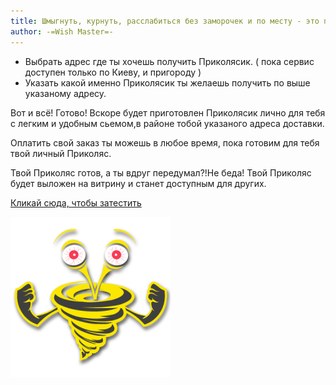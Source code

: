 ```yaml
---
title: Шмыгнуть, курнуть, расслабиться без заморочек и по месту - это просто!
author: -=Wish Master=-
---
```


<ul>
<li>Выбрать адрес где ты хочешь получить Приколясик. ( пока сервис доступен только по Киеву, и пригороду )</li>
<li>Указать какой именно Приколясик ты желаешь получить по выше указаному адресу.</li>
</ul>

<p>Вот и всё! Готово! Вскоре будет приготовлен Приколясик лично для тебя с легким и удобным сьемом,в районе тобой указаного адреса доставки. </p>

<p>Оплатить свой заказ ты можешь  в любое время, пока  готовим для тебя твой личный Приколяс.</p>

<p>Твой Приколяс готов, а ты вдруг передумал?!Не беда! Твой Приколяс будет выложен на витрину и станет доступным для других.</p>

[Кликай сюда, чтобы затестить](https://t.me/+4Oye3NKvkWU0ZDMy)

![Book logo](/docs/assets/logo.png)
